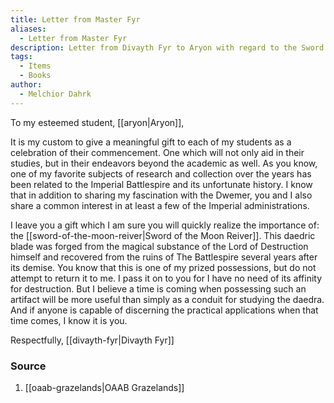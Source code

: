 ```yaml
---
title: Letter from Master Fyr
aliases:
  - Letter from Master Fyr
description: Letter from Divayth Fyr to Aryon with regard to the Sword of the Moon Reiver.
tags:
  - Items
  - Books
author:
  - Melchior Dahrk
---
```

To my esteemed student, [[aryon|Aryon]],

It is my custom to give a meaningful gift to each of my students as a celebration of their commencement. One which will not only aid in their studies, but in their endeavors beyond the academic as well. As you know, one of my favorite subjects of research and collection over the years has been related to the Imperial Battlespire and its unfortunate history. I know that in addition to sharing my fascination with the Dwemer, you and I also share a common interest in at least a few of the Imperial administrations.

I leave you a gift which I am sure you will quickly realize the importance of: the [[sword-of-the-moon-reiver|Sword of the Moon Reiver]]. This daedric blade was forged from the magical substance of the Lord of Destruction himself and recovered from the ruins of The Battlespire several years after its demise. You know that this is one of my prized possessions, but do not attempt to return it to me. I pass it on to you for I have no need of its affinity for destruction. But I believe a time is coming when possessing such an artifact will be more useful than simply as a conduit for studying the daedra. And if anyone is capable of discerning the practical applications when that time comes, I know it is you.

Respectfully, [[divayth-fyr|Divayth Fyr]]
### Source
1. [[oaab-grazelands|OAAB Grazelands]]